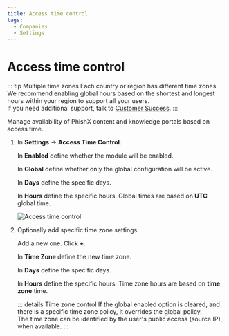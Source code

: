 ```yaml
---
title: Access time control
tags:
  - Companies
  - Settings
---
```

# Access time control

::: tip Multiple time zones
Each country or region has different time zones.<br>
We recommend enabling global hours based on the shortest and longest hours within your region to support all your users.<br>
If you need additional support, talk to [Customer Success](mailto:cs@phishx.io).
:::

Manage availability of PhishX content and knowledge portals based on access time.

1. In **Settings** -> **Access Time Control**.

   In **Enabled** define whether the module will be enabled.

   In **Global** define whether only the global configuration will be active.

   In **Days** define the specific days.

   In **Hours** define the specific hours. Global times are based on **UTC** global time.

   ![Access time control](https://cdn.phishx.io/phishx-docs/images/phishx_companies_hours_01.webp)

2. Optionally add specific time zone settings.

   Add a new one. Click **+**.

   In **Time Zone** define the new time zone.

   In **Days** define the specific days.

   In **Hours** define the specific hours. Time zone hours are based on **time zone** time.

   ::: details Time zone control
   If the global enabled option is cleared, and there is a specific time zone policy, it overrides the global policy.<br>
   The time zone can be identified by the user's public access (source IP), when available.
   :::
